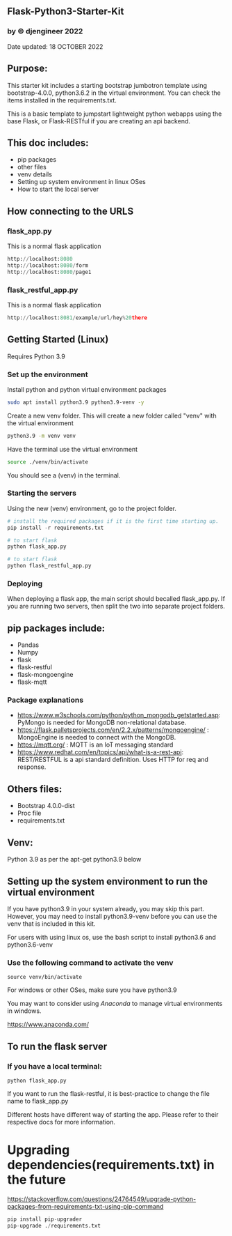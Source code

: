 ## Flask-Python3-Starter-Kit 
### by © djengineer 2022
Date updated: 18 OCTOBER 2022

## Purpose:
This starter kit includes a starting bootstrap jumbotron template using bootstrap-4.0.0, python3.6.2 in the virtual environment. You can check the items installed in the requirements.txt.

This is a basic template to jumpstart lightweight python webapps using the base Flask, or Flask-RESTful if you are creating an api backend.

## This doc includes:
- pip packages
- other files
- venv details
- Setting up system environment in linux OSes
- How to start the local server

## How connecting to the URLS
### flask_app.py
This is a normal flask application
```python
http://localhost:8080
http://localhost:8080/form
http://localhost:8080/page1

```
### flask_restful_app.py
This is a normal flask application
```python
http://localhost:8081/example/url/hey%20there

```
## Getting Started (Linux)
Requires Python 3.9

### Set up the environment
Install python and python virtual environment packages
```bash
sudo apt install python3.9 python3.9-venv -y
```
Create a new venv folder. This will create a new folder called "venv" with the virtual environment
```bash
python3.9 -m venv venv
```
Have the terminal use the virtual environment
```bash
source ./venv/bin/activate
```
You should see a (venv) in the terminal.

### Starting the servers

Using the new (venv) environment, go to the project folder.
```Python
# install the required packages if it is the first time starting up.
pip install -r requirements.txt

# to start flask
python flask_app.py

# to start flask
python flask_restful_app.py


```

### Deploying
When deploying a flask app, the main script should becalled flask_app.py. If you are running two servers, then split the two into separate project folders.

## pip packages include:
- Pandas
- Numpy
- flask
- flask-restful
- flask-mongoengine
- flask-mqtt

### Package explanations
- https://www.w3schools.com/python/python_mongodb_getstarted.asp: PyMongo is needed for MongoDB non-relational database.
- https://flask.palletsprojects.com/en/2.2.x/patterns/mongoengine/ : MongoEngine is needed to connect with the MongoDB.
- https://mqtt.org/ : MQTT is an IoT messaging standard
- https://www.redhat.com/en/topics/api/what-is-a-rest-api: REST/RESTFUL is a api standard definition. Uses HTTP for req and response.


## Others files:
- Bootstrap 4.0.0-dist 
- Proc file
- requirements.txt

## Venv:
Python 3.9 as per the apt-get python3.9 below

## Setting up the system environment to run the virtual environment

If you have python3.9 in your system already, you may skip this part.
However, you may need to install python3.9-venv before you can use the venv that is included in this kit.

For users with using linux os, use the bash script to install python3.6 and python3.6-venv

### Use the following command to activate the venv
```
source venv/bin/activate
```
For windows or other OSes, make sure you have python3.9

You may want to consider using *Anaconda* to manage virtual environments in windows.

https://www.anaconda.com/

## To run the flask server
### If you have a local terminal:
```
python flask_app.py
```
If you want to run the flask-restful, it is best-practice to change the file name to flask_app.py

Different hosts have different way of starting the app. Please refer to their respective docs for more information.

# Upgrading dependencies(requirements.txt) in the future
https://stackoverflow.com/questions/24764549/upgrade-python-packages-from-requirements-txt-using-pip-command

```python
pip install pip-upgrader
pip-upgrade ./requirements.txt
```